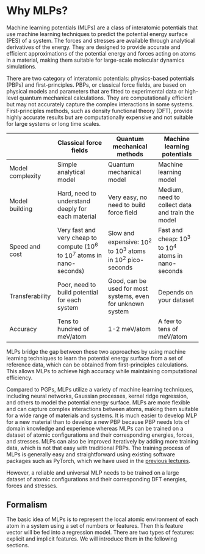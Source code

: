 # Why MLPs?
Machine learning potentials (MLPs) are a class of interatomic potentials that use machine learning techniques to predict the potential energy surface (PES) of a system. The forces and stresses are available through analytical derivatives of the energy. They are designed to provide accurate and efficient approximations of the potential energy and forces acting on atoms in a material, making them suitable for large-scale molecular dynamics simulations.

There are two category of interatomic potentials: physics-based potentials (PBPs) and first-principles. PBPs, or classical force fields, are based on physical models and parameters that are fitted to experimental data or high-level quantum mechanical calculations. They are computationally efficient but may not accurately capture the complex interactions in some systems. First-principles methods, such as density functional theory (DFT), provide highly accurate results but are computationally expensive and not suitable for large systems or long time scales.

| | Classical force fields | Quantum mechanical methods |  Machine learning potentials |
|---|---|---|---|
|Model complexity| Simple analytical model | Quantum mechanical model | Machine learning model |
|Model building | Hard, need to understand deeply for each material | Very easy, no need to build force field | Medium, need to collect data and train the model
|Speed and cost | Very fast and very cheap to compute ($10^6$ to $10^7$ atoms in nano-seconds) | Slow and expensive: $10^2$ to $10^3$ atoms in $10^2$ pico-seconds | Fast and cheap: $10^3$ to $10^4$ atoms in nano-seconds|
|Transferability| Poor, need to build potential for each system | Good, can be used for most systems, even for unknown system | Depends on your dataset |
|Accuracy | Tens to hundred of meV/atom | 1-2 meV/atom | A few to tens of meV/atom |

MLPs bridge the gap between these two approaches by using machine learning techniques to learn the potential energy surface from a set of reference data, which can be obtained from first-principles calculations. This allows MLPs to achieve high accuracy while maintaining computational efficiency. 

Compared to PGPs, MLPs utilize a variety of machine learning techniques, including neural networks, Gaussian processes, kernel ridge regression, and others to model the potential energy surface. MLPs are more flexible and can capture complex interactions between atoms, making them suitable for a wide range of materials and systems. It is much easier to develop MLP for a new material than to develop a new PBP because PBP needs lots of domain knowledge and experience whereas MLPs can be trained on a dataset of atomic configurations and their corresponding energies, forces, and stresses. MLPs can also be improved iteratively by adding more training data, which is not that easy with traditional PBPs. The training process of MLPs is generally easy and straightforward using existing software packages such as PyTorch, which we have used in the [previous lectures](../machine_learning_II/adv_ml.ipynb).

However, a reliable and universal MLP needs to be trained on a large dataset of atomic configurations and their corresponding DFT energies, forces and stresses. 

## Formalism

The basic idea of MLPs is to represent the local atomic environment of each atom in a system using a set of numbers or features. Then this feature vector will be fed into a regression model. There are two types of features: explicit and implicit features. We will introduce them in the following sections.

